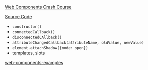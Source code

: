 [Web Components Crash Course](https://www.youtube.com/watch?v=PCWaFLy3VUo)

[Source Code](https://www.youtube.com/redirect?event=video_description&redir_token=QUFFLUhqbkhoNmZlNzRPLXljNldFNzJNTkM4cUlkbTJoZ3xBQ3Jtc0ttWWpyUFdQSWc3dG5FX0hFaDdjZU5vVE1fQUR1OURTNXJac3k0N2tSVTliTEVhMEpRbjNLZnlwcE10M2k5ZDBWNm1SRkFSbW1LcXlhQTBEYjgtVU1sX2d6MXY5QmxVY3BXeVNaMlcyb3ROVmw2VnJBOA&q=https%3A%2F%2Fcodepen.io%2Fbradtraversy%2Fpen%2FwvaXKoK)


- `constructor()`
- `connectedCallback()`
- `disconnectedCAllback()`
- `attributeChangedCallback(attributeName, oldValue, newValue)`
- `element.attachShadow({mode: open})`
- templates, slots


[web-components-examples](https://github.com/mdn/web-components-examples)